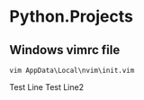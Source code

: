 # Python.Projects

## Windows vimrc file
    vim AppData\Local\nvim\init.vim

Test Line
Test Line2

